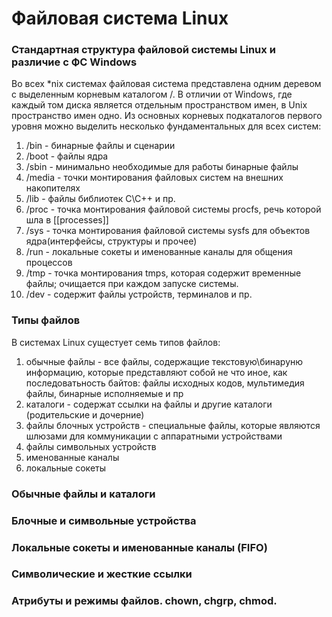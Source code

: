 # Файловая система Linux
### Стандартная структура файловой системы Linux и различие с ФС Windows
 Во всех \*nix системах файловая система представлена одним деревом с выделенным корневым каталогом /. В отличии от Windows, где каждый том диска является отдельным пространством имен, в Unix пространство имен одно. Из основных корневых подкаталогов первого уровня можно выделить несколько фундаментальных для всех систем:
 1. /bin -  бинарные файлы и сценарии
 2. /boot -  файлы ядра
 3. /sbin -  минимально необходимые для работы бинарные файлы
 4. /media - точки монтирования файловых систем на внешних накопителях
 5. /lib - файлы библиотек C\C++ и пр.
 6. /proc - точка монтирования файловой системы procfs, речь которой шла в [[processes]]
 7. /sys - точка монтирования файловой системы sysfs для объектов ядра(интерфейсы, структуры и прочее)
 8. /run - локальные сокеты и именованные каналы для общения  процессов
 9. /tmp - точка монтирования tmps, которая содержит временные файлы; очищается при каждом запуске системы.
 10. /dev - содержит файлы устройств, терминалов и пр.
### Типы файлов
В системах Linux сущестует семь типов файлов:
1. обычные файлы - все файлы, содержащие текстовую\бинаруню информацию, которые представляют собой не что иное, как последоватьность байтов: файлы исходных кодов, мультимедия файлы, бинарные исполняемые и пр
2. каталоги - содержат ссылки на файлы и другие каталоги (родительские и дочерние) 
3. файлы блочных устройств - специальные файлы, которые являются шлюзами для коммуникации с аппаратными устройствами
4. файлы символьных устройств
5. именованные каналы 
6. локальные сокеты
### Обычные файлы и каталоги
### Блочные и символьные устройства 
### Локальные сокеты и именованные каналы (FIFO)
### Символические и жесткие ссылки
### Атрибуты и режимы файлов. chown, chgrp, chmod.